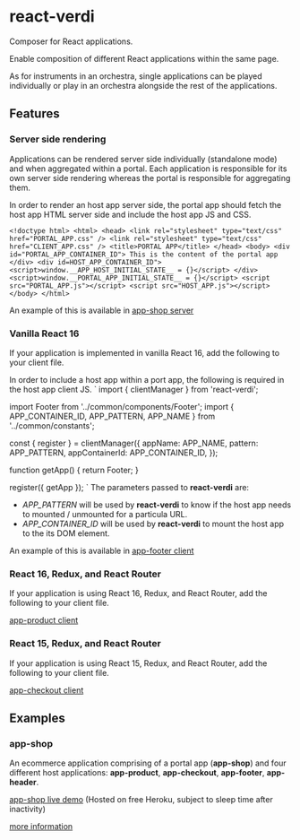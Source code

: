 # react-verdi

Composer for React applications.

Enable composition of different React applications within the same page.

As for instruments in an orchestra, single applications can be played individually or play in an orchestra alongside the rest of the applications.

## Features

### Server side rendering

Applications can be rendered server side individually (standalone mode) and when aggregated within a portal. Each application is responsible for its own server side rendering whereas the portal is responsible for aggregating them.

In order to render an host app server side, the portal app should fetch the host app HTML server side and include the host app JS and CSS.

`<!doctype html>
    <html>
      <head>
        <link rel="stylesheet" type="text/css" href="PORTAL_APP.css" />
        <link rel="stylesheet" type="text/css" href="CLIENT_APP.css" />
      <title>PORTAL APP</title>
      </head>
      <body>
        <div id="PORTAL_APP_CONTAINER_ID">
          This is the content of the portal app
        </div>
        <div id=HOST_APP_CONTAINER_ID">
            <script>window.__APP_HOST_INITIAL_STATE__ = {}</script>
        </div>
        <script>window.__PORTAL_APP_INITIAL_STATE__ = {}</script>
        <script src="PORTAL_APP.js"></script>
        <script src="HOST_APP.js"></script>
      </body>
    </html>`

An example of this is available in [app-shop server](https://github.com/andreacaldera/react-verdi/blob/master/examples/app-shop/app-shop/src/server/server.js)

### Vanilla React 16

If your application is implemented in vanilla React 16, add the following to your client file.

In order to include a host app within a port app, the following is required in the host app client JS.
`
import { clientManager } from 'react-verdi';

import Footer from '../common/components/Footer';
import { APP_CONTAINER_ID, APP_PATTERN, APP_NAME } from '../common/constants';

const { register } = clientManager({
  appName: APP_NAME,
  pattern: APP_PATTERN,
  appContainerId: APP_CONTAINER_ID,
});

function getApp() {
  return Footer;
}

register({ getApp });
`
The parameters passed to __react-verdi__ are:
- _APP_PATTERN_ will be used by __react-verdi__ to know if the host app needs to mounted / unmounted for a particula URL.
- _APP_CONTAINER_ID_ will be used by __react-verdi__ to mount the host app to the its DOM element.

An example of this is available in [app-footer client](https://github.com/andreacaldera/react-verdi/blob/master/examples/app-shop/app-footer/src/client/index.js)

### React 16, Redux, and React Router

If your application is using React 16, Redux, and React Router, add the following to your client file.

[app-product client](https://github.com/andreacaldera/react-verdi/blob/master/examples/app-shop/app-product/src/client/index.js)

### React 15, Redux, and React Router

If your application is using React 15, Redux, and React Router, add the following to your client file.

[app-checkout client](https://github.com/andreacaldera/react-verdi/blob/master/examples/app-shop/app-checkout/src/client/index.js)

## Examples

### app-shop

An ecommerce application comprising of a portal app (**app-shop**) and four different host applications: **app-product**, **app-checkout**, **app-footer**, **app-header**.

[app-shop live demo](https://react-verdi-demo-app-shop.herokuapp.com/) (Hosted on free Heroku, subject to sleep time after inactivity)

[more information](https://github.com/andreacaldera/react-verdi/blob/master/examples/app-shop/README.md)
